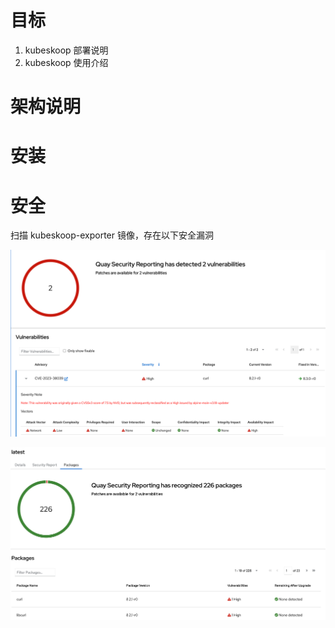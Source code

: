 # 目标

1. kubeskoop 部署说明
2. kubeskoop 使用介绍





# 架构说明







# 安装











# 安全

扫描 kubeskoop-exporter 镜像，存在以下安全漏洞







![image-20230928094848024](./kubeskoop-手册.assets/image-20230928094848024.png)



![image-20230928094457832](./kubeskoop-手册.assets/image-20230928094457832.png)
